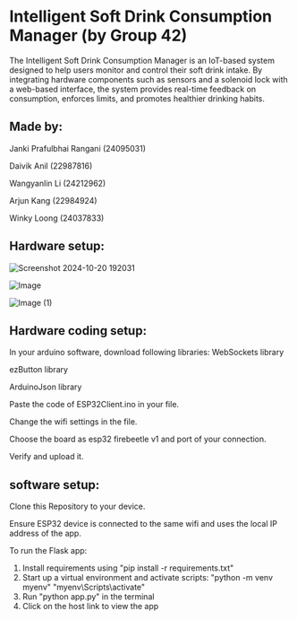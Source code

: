 # Intelligent Soft Drink Consumption Manager (by Group 42)

The Intelligent Soft Drink Consumption Manager is an IoT-based system designed to help users monitor and control their soft drink intake. By integrating hardware components such as sensors and a solenoid lock with a web-based interface, the system provides real-time feedback on consumption, enforces limits, and promotes healthier drinking habits.

## Made by:

Janki Prafulbhai Rangani (24095031) 

Daivik Anil (22987816) 

Wangyanlin Li (24212962) 

Arjun Kang (22984924) 

Winky Loong (24037833) 

## Hardware setup:

![Screenshot 2024-10-20 192031](https://github.com/user-attachments/assets/09dc5e27-4bac-46bd-9e13-b2d0342aa7ea)

![Image](https://github.com/user-attachments/assets/2ba56ab6-a7d6-4fe3-93a4-dc03f7d22221)

![Image (1)](https://github.com/user-attachments/assets/2569634d-f0bd-446d-a44f-76c2e4c94a91)

## Hardware coding setup:

In your arduino software, download following libraries:
WebSockets library 

ezButton library

ArduinoJson library

Paste the code of ESP32Client.ino in your file.

Change the wifi settings in the file.

Choose the board as esp32 firebeetle v1 and port of your connection.

Verify and upload it.

## software setup:

Clone this Repository to your device.

Ensure ESP32 device is connected to the same wifi and uses the local IP address of the app.

To run the Flask app:
1) Install requirements using "pip install -r requirements.txt"
2) Start up a virtual environment and activate scripts:
    "python -m venv myenv"
    "myenv\Scripts\activate"
3) Run "python app.py" in the terminal
4) Click on the host link to view the app


